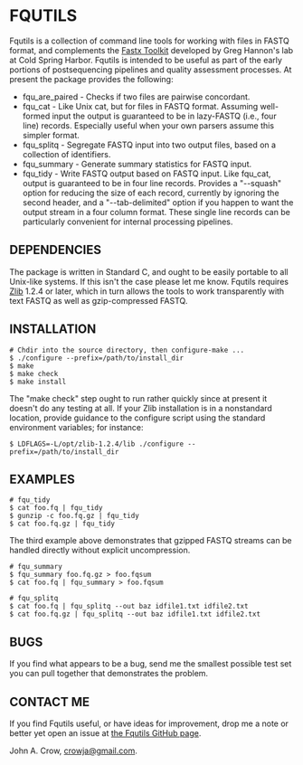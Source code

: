 # FQUTILS

Fqutils is a collection of command line tools for working with files in FASTQ format, and
complements the [Fastx Toolkit](http://hannonlab.cshl.edu/fastx_toolkit) developed by
Greg Hannon's lab at Cold Spring Harbor. Fqutils is intended to be useful as part of
the early portions of postsequencing pipelines and quality assessment processes. At present
the package provides the following:

* fqu_are_paired - Checks if two files are pairwise concordant.
* fqu_cat - Like Unix cat, but for files in FASTQ format. Assuming well-formed input the output is guaranteed to be in lazy-FASTQ (i.e., four line) records. Especially useful when your own parsers assume this simpler format.
* fqu_splitq - Segregate FASTQ input into two output files, based on a collection of identifiers.
* fqu_summary - Generate summary statistics for FASTQ input.
* fqu_tidy - Write FASTQ output based on FASTQ input. Like fqu_cat, output is guaranteed to be in four line records. Provides a "--squash" option for reducing the size of each record, currently by ignoring the second header, and a "--tab-delimited" option if you happen to want the output stream in a four column format. These single line records can be particularly convenient for internal processing pipelines.

## DEPENDENCIES

The package is written in Standard C, and ought to be easily portable to all Unix-like
systems. If this isn't the case please let me know. Fqutils requires [Zlib](http://www.zlib.net/) 1.2.4
or later, which in turn allows the tools to work transparently with text FASTQ as well as
gzip-compressed FASTQ.

## INSTALLATION

    # Chdir into the source directory, then configure-make ...
    $ ./configure --prefix=/path/to/install_dir
    $ make
    $ make check
    $ make install

The "make check" step ought to run rather quickly since at present it doesn't do any
testing at all. If your Zlib installation is in a nonstandard location, provide guidance
to the configure script using the standard environment variables; for instance:

    $ LDFLAGS=-L/opt/zlib-1.2.4/lib ./configure --prefix=/path/to/install_dir

## EXAMPLES

    # fqu_tidy
    $ cat foo.fq | fqu_tidy
    $ gunzip -c foo.fq.gz | fqu_tidy
    $ cat foo.fq.gz | fqu_tidy

The third example above demonstrates that gzipped FASTQ streams can be handled directly
without explicit uncompression. 

    # fqu_summary
    $ fqu_summary foo.fq.gz > foo.fqsum
    $ cat foo.fq | fqu_summary > foo.fqsum

    # fqu_splitq
    $ cat foo.fq | fqu_splitq --out baz idfile1.txt idfile2.txt
    $ cat foo.fq.gz | fqu_splitq --out baz idfile1.txt idfile2.txt

## BUGS

If you find what appears to be a bug, send me the smallest possible test set you
can pull together that demonstrates the problem.

## CONTACT ME

If you find Fqutils useful, or have ideas for improvement, drop me a note or better yet open
an issue at [the Fqutils GitHub page](https://github.com/crowja/fqutils).

John A. Crow, <crowja@gmail.com>.

